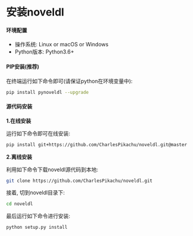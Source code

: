 # 安装noveldl


#### 环境配置

- 操作系统: Linux or macOS or Windows
- Python版本: Python3.6+


#### PIP安装(推荐)

在终端运行如下命令即可(请保证python在环境变量中):

```sh
pip install pynoveldl --upgrade
```


#### 源代码安装

**1.在线安装**

运行如下命令即可在线安装:

```sh
pip install git+https://github.com/CharlesPikachu/noveldl.git@master
```

**2.离线安装**

利用如下命令下载noveldl源代码到本地:

```sh
git clone https://github.com/CharlesPikachu/noveldl.git
```

接着, 切到noveldl目录下:

```sh
cd noveldl
```

最后运行如下命令进行安装:

```sh
python setup.py install
```